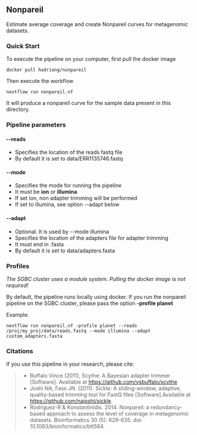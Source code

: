 ## Nonpareil

Estimate average coverage and create Nonpareil curves for metagenomic datasets.

### Quick Start

To execute the pipeline on your computer, first pull the docker image

    docker pull hadrieng/nonpareil

Then execute the workflow

    nextflow run nonpareil.nf

It will produce a nonpareil curve for the sample data present in this directory.

### Pipeline parameters

#### --reads

* Specifies the location of the reads fastq file
* By default it is set to data/ERR1135746.fastq

#### --mode
* Specifies the mode for running the pipeline
* It must be **ion** or **illumina**
* If set ion, non adapter trimming will be performed
* If set to illumina, see option --adapt below

#### --adapt

* Optional. It is used by --mode illumina
* Specifies the location of the adapters file for adapter trimming
* It must end in .fasta
* By default it is set to data/adapters.fasta

### Profiles

*The SGBC cluster uses a module system. Pulling the docker image is not required!*

By default, the pipeline runs locally using docker. If you run the nonpareil pipeline on the SGBC cluster, please pass the option **-profile planet**

Example:

    nextflow run nonpareil.nf -profile planet --reads /proj/my_proj/data/reads.fastq --mode illumina --adapt custom_adapters.fasta

### Citations

If you use this pipeline in your research, please cite:

> * Buffalo Vince (2011), Scythe: A Bayesian adapter trimmer [Software]. Available at https://github.com/vsbuffalo/scythe
> * Joshi NA, Fass JN. (2011). Sickle: A sliding-window, adaptive, quality-based trimming tool for FastQ files
[Software].Available at https://github.com/najoshi/sickle.
> * Rodriguez-R & Konstantinidis. 2014. Nonpareil: a redundancy-based approach to assess the level of coverage in metagenomic datasets. Bioinformatics 30 (5): 629-635. doi: 10.1093/bioinformatics/btt584.
